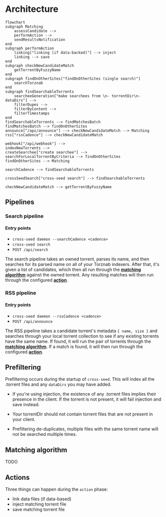 # Architecture

```mermaid
flowchart
subgraph Matching
    assessCandidate -->
    performAction -->
    sendResultsNotification
end
subgraph performAction
    linking["linking (if data-backed)"] --> inject
    linking --> save
end
subgraph checkNewCandidateMatch
    getTorrentByFuzzyName
end
subgraph findOnOtherSites["findOnOtherSites (single search)"]
    searchTorznab
end
subgraph findSearchableTorrents
    searcheeGeneration["make searchees from \n- torrentDir\n- dataDirs"] -->
    filterDupes -->
    filterByContent -->
    filterTimestamps
end
findSearchableTorrents --> findMatchesBatch
findMatchesBatch --> findOnOtherSites
announce["/api/announce"] --> checkNewCandidateMatch --> Matching
rss["rssCadence"] --> checkNewCandidateMatch

webhook["/api/webhook"] -->
indexNewTorrents -->
createSearchee["create searchee"] -->
searchForLocalTorrentByCriteria --> findOnOtherSites
findOnOtherSites --> Matching

searchCadence --> findSearchableTorrents

crossSeedSearch["cross-seed search"] --> findSearchableTorrents

checkNewCandidateMatch --> getTorrentByFuzzyName
```

## Pipelines

### Search pipeline

#### Entry points

- `cross-seed daemon --searchCadence <cadence>`
- `cross-seed search`
- `POST /api/search`

The search pipeline takes an owned torrent, parses its name, and then searches for
its parsed name on all of your Torznab indexers. After that, it's given a list
of candidates, which then all run through the [**matching algorithm**](#matching-algorithm)
against the owned torrent. Any resulting matches will then run through the configured
[**action**](#actions).

### RSS pipeline

#### Entry points

- `cross-seed daemon --rssCadence <cadence>`
- `POST /api/announce`

The RSS pipeline takes a candidate torrent's metadata `{ name, size }` and
searches through your local torrent collection to see if any existing torrents
have the same name. If found, it will run the pair of torrents through the
[**matching algorithm**](#matching-algorithm). If a match is found, it will then
run through the configured [**action**](#actions).

## Prefiltering

Prefiltering occurs during the startup of `cross-seed`. This will index all the .torrent files and any
`dataDirs` you may have added.

- If you're using injection, the existence of any .torrent files implies their
  presence in the client. If the torrent is not present, it will fail injection and save instead.

- Your torrentDir should not contain torrent files that are not present in your client.

- Prefiltering de-duplicates, multiple files with the same torrent name will not be searched multiple times.

## Matching algorithm

TODO

## Actions

Three things can happen during the `action` phase:

- link data files (if data-based)
- inject matching torrent file
- save matching torrent file
